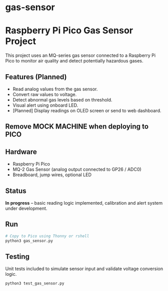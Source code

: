 # gas-sensor

# Raspberry Pi Pico Gas Sensor Project

This project uses an MQ-series gas sensor connected to a Raspberry Pi Pico to monitor air quality and detect potentially hazardous gases.

## Features (Planned)
- Read analog values from the gas sensor.
- Convert raw values to voltage.
- Detect abnormal gas levels based on threshold.
- Visual alert using onboard LED.
- [Planned] Display readings on OLED screen or send to web dashboard.

## Remove MOCK MACHINE when deploying to PICO

## Hardware
- Raspberry Pi Pico
- MQ-2 Gas Sensor (analog output connected to GP26 / ADC0)
- Breadboard, jump wires, optional LED

## Status
**In progress** – basic reading logic implemented, calibration and alert system under development.

## Run
```bash
# Copy to Pico using Thonny or rshell
python3 gas_sensor.py
```

## Testing
Unit tests included to simulate sensor input and validate voltage conversion logic.

```bash
python3 test_gas_sensor.py
```
